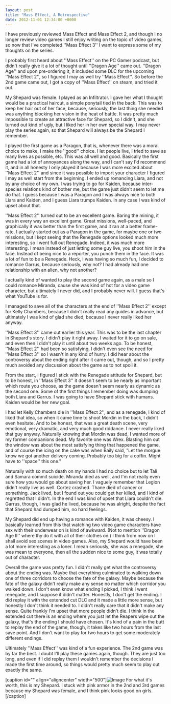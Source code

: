 ```yaml
---
layout: post
title: "Mass Effect, A Retrospective"
date: 2012-11-01 12:34:00 +0000
---
```

I have previously reviewed Mass Effect and Mass Effect 2, and though I no longer review video games I still enjoy writing on the topic of video games, so now that I've completed ''Mass Effect 3'' I want to express some of my thoughts on the series.

I probably first heard about ''Mass Effect'' on the PC Gamer podcast, but didn't really give it a lot of thought until ''Dragon Age'' came out. ''Dragon Age'' and upon pre-ordering it, it included some DLC for the upcoming ''Mass Effect 2'', so I figured I may as well try ''Mass Effect''. So before the 2nd game came out, I got a copy of ''Mass Effect'' on steam, and tried it out.

My Shepard was female. I played as an Infiltrator. I gave her what I thought would be a practical haircut, a simple ponytail tied in the back. This was to keep her hair out of her face, because, seriously, the last thing she needed was anything blocking her vision in the heat of battle. It was pretty much impossible to create an attractive face for Shepard, so I didn't, and she turned out kind of ugly, but I liked her in her own special way. I may never play the series again, so that Shepard will always be the Shepard I remember.

I played the first game as a Paragon, that is, whenever there was a moral choice to make, I make the ''good'' choice. I let people live, I tried to save as many lives as possible, etc. This was all well and good. Basically the first game had a lot of annoyances along the way, and I can't say I'd recommend it, and in all honesty I only played it because I was more excited about ''Mass Effect 2'' and since it was possible to import your character I figured I may as well start from the beginning. I ended up romancing Liara, and not by any choice of my own. I was trying to go for Kaiden, because inter-species relations kind of bother me, but the game just didn't seem to let me do that. I guess because I was a Paragon and I was always nice to both Liara and Kaiden, and I guess Liara trumps Kaiden. In any case I was kind of upset about that.

''Mass Effect 2'' turned out to be an excellent game. Baring the mining, it was in every way an excellent game. Great missions, well-paced, and graphically it was better than the first game, and it ran at a better frame-rate. I actually started out as a Paragon in the game, for maybe one or two missions, but I kept seeing that the Renegade options looked much more interesting, so I went full out Renegade. Indeed, it was much more interesting. I mean instead of just letting some guy live, you shoot him in the face. Instead of being nice to a reporter, you punch them in the face. It was a lot of fun to be a Renegade. Heck, I was having so much fun, I decided to romance Garrus, because seriously, why not? I had already had one relationship with an alien, why not another?

I actually kind of wanted to play the second game again, as a male so I could romance Miranda, cause she was kind of hot for a video game character, but ultimately I never did, and I probably never will. I guess that's what YouTube is for.

I managed to save all of the characters at the end of ''Mass Effect 2'' except for Kelly Chambers, because I didn't really read any guides in advance, but ultimately I was kind of glad she died, because I never really liked her anyway.

''Mass Effect 3'' came out earlier this year. This was to be the last chapter in Shepard's story. I didn't play it right away. I waited for it to go on sale, and even then I didn't play it until about two weeks ago. To be honest, ''Mass Effect 2'' had been so satisfying, I didn't even see the need for ''Mass Effect 3'' so I wasn't in any kind of hurry. I did hear about the controversy about the ending right after it came out, though, and so I pretty much avoided any discussion about the game as to not spoil it.

From the start, I figured I stick with the Renegade attitude for Shepard, but to be honest, in ''Mass Effect 3'' it doesn't seem to be nearly as important which route you choose, as the game doesn't seem nearly as dynamic as the second one. Some of the first things I remember doing was dumping both Liara and Garrus. I was going to have Shepard stick with humans. Kaiden would be her new goal.

I had let Kelly Chambers die in ''Mass Effect 2'', and as a renegade, I kind of liked that idea, so when it came time to shoot Mordin in the back, I didn't even hesitate. And to be honest, that was a great death scene, very emotional, very dramatic, and very much good riddance. I never really liked that guy anyway. Naturally knowing that Mordin was dead, I wanted more of my former companions dead. My favorite one was Wrex. Blasting him out the window was about the most satisfying thing that happened the game, and of course the icing on the cake was when Baily said, "Let the morgue know we got another delivery coming. Probably too big for a coffin. Might have to ''space'' this one."

Naturally with so much death on my hands I had no choice but to let Tali and Samara commit suicide. Miranda died as well, and I'm not really even sure how you would go about saving her. I vaguely remember that Legion didn't really live as well. Cortez crashed. Thane died of cancer or something. Jack lived, but I found out you could get her killed, and I kind of regretted that I didn't. In the end I was kind of upset that Liara couldn't die. Garrus, though, I was glad he lived, because he was alright, despite the fact that Shepard had dumped him, no hard feelings.

My Shepard did end up having a romance with Kaiden, it was cheesy. I basically learned from this that watching two video game characters have sex with their underwear on is kind of awkward. (Not to mention ''Dragon Age II'' where thy do it with all of their clothes on.) I think from now on I shall avoid sex scenes in video games. Also, my Shepard would have been a lot more interesting as a loner. I mean seriously, she was a renegade, she was mean to everyone, then all the sudden nice to some guy, it was totally out of character.

Overall the game was pretty fun. I didn't really get what the controversy about the ending was. Maybe that everything culminated to walking down one of three corridors to choose the fate of the galaxy. Maybe because the fate of the galaxy didn't really make any sense no matter which corridor you walked down. I don't even know what ending I picked, I think I went renegade, and I suppose it didn't matter. Honestly, I don't get the ending. I did replay it with the extended cut DLC and it made a little more sense, but honestly I don't think it needed to. I didn't really care that it didn't make any sense. Quite frankly I'm upset that more people didn't die. I think in the extended cut there is an ending where you just let the Reapers wipe out the galaxy, that's the ending I should have chosen. It's kind of a pain in the butt to replay the end of the game, though, it takes like two hours from the last save point. And I don't want to play for two hours to get some moderately different endings.

Ultimately ''Mass Effect'' was kind of a fun experience. The 2nd game was by far the best. I doubt I'll play these games again, though. They are just too long, and even if I did replay them I wouldn't remember the decisions I made the first time around, so things would pretty much seem to play out exactly the same.

[caption id="" align="aligncenter" width="500"]![Image](/https://www.jackeverett.com/rc_files/m/y/myshepard.JPG) For what it's worth, this is my Shepard. I stuck with pink armor in the 2nd and 3rd games because my Shepard was female, and I think pink looks good on girls.[/caption]
